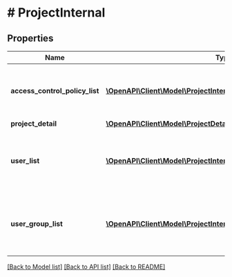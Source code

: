 # # ProjectInternal

## Properties

Name | Type | Description | Notes
------------ | ------------- | ------------- | -------------
**access_control_policy_list** | [**\OpenAPI\Client\Model\ProjectInternalAccessControlPolicyListInner[]**](ProjectInternalAccessControlPolicyListInner.md) | The list of ACPs to be attached to the users belonging to a project. | [optional]
**project_detail** | [**\OpenAPI\Client\Model\ProjectDetails**](ProjectDetails.md) |  |
**user_list** | [**\OpenAPI\Client\Model\ProjectInternalUserListInner[]**](ProjectInternalUserListInner.md) | The list of user specification to be associated with the project. | [optional]
**user_group_list** | [**\OpenAPI\Client\Model\ProjectInternalUserGroupListInner[]**](ProjectInternalUserGroupListInner.md) | The list of user group specification to be associated with the project. | [optional]

[[Back to Model list]](../../README.md#models) [[Back to API list]](../../README.md#endpoints) [[Back to README]](../../README.md)
